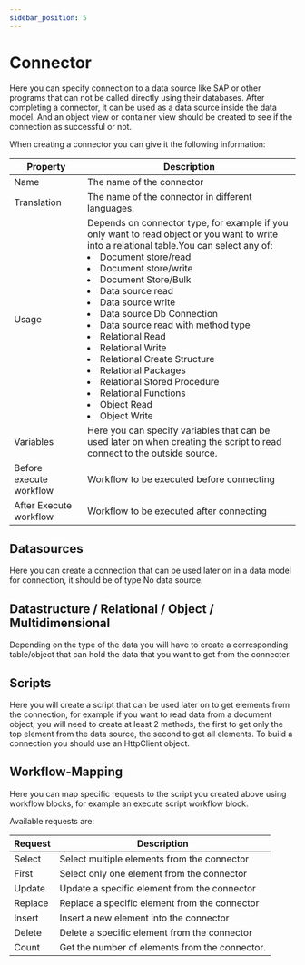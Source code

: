 ```yaml
---
sidebar_position: 5
---
```

# Connector

Here you can specify connection to a data source like SAP or other programs that can not be called directly using their databases. After completing a connector, it can be used as a data source inside the data model. And an object view or container view should be created to see if the connection as successful or not.

When creating a connector you can give it the following information:

| Property | Description |
| --- | --- |
| Name | The name of the connector |
| Translation | The name of the connector in different languages. |
| Usage | Depends on connector type, for example if you only want to read object or you want to write into a relational table.You can select any of: <li> Document store/read</li><li> Document store/write</li><li> Document Store/Bulk</li><li> Data source read</li><li> Data source write</li><li> Data source Db Connection</li><li> Data source read with method type</li><li> Relational Read</li><li> Relational Write</li><li> Relational Create Structure</li><li> Relational Packages</li><li> Relational Stored Procedure</li><li> Relational Functions</li><li> Object Read</li><li> Object Write</li>|
| Variables | Here you can specify variables that can be used later on when creating the script to read connect to the outside source. |
| Before execute workflow | Workflow to be executed before connecting |
| After Execute workflow | Workflow to be executed after connecting |

## Datasources

Here you can create a connection that can be used later on in a data model for connection, it should be of type No data source.

## Datastructure / Relational / Object / Multidimensional

Depending on the type of the data you will have to create a corresponding table/object that can hold the data that you want to get from the connecter.

## Scripts

Here you will create a script that can be used later on to get elements from the connection, for example if you want to read data from a document object, you will need to create at least 2 methods, the first to get only the top element from the data source, the second to get all elements. To build a connection you should use an HttpClient object.

## Workflow-Mapping

Here you can map specific requests to the script you created above using workflow blocks, for example an execute script workflow block.

Available requests are:

| Request | Description |
| --- | --- |
| Select | Select multiple elements from the connector |
| First | Select only one element from the connector |
| Update | Update a specific element from the connector |
| Replace | Replace a specific element from the connector |
| Insert | Insert a new element into the connector |
| Delete | Delete a specific element from the connector |
| Count | Get the number of elements from the connector. |
